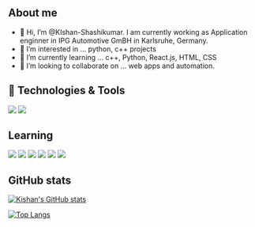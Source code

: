 ## About me
- 👋 Hi, I’m @KIshan-Shashikumar. I am currently working as Application enginner in IPG Automotive GmBH in Karlsruhe, Germany. 
- 👀 I’m interested in ... python, c++ projects
- 🌱 I’m currently learning ... c++, Python, React.js, HTML, CSS
- 💞️ I’m looking to collaborate on ... web apps and automation.

## 🔧 Technologies & Tools

![](https://img.shields.io/badge/code-python-blue)
![](https://img.shields.io/badge/code-django-blue)

## Learning
![](https://img.shields.io/badge/code-python-blue)
![](https://img.shields.io/badge/code-c%2B%2B-blue)
![](https://img.shields.io/badge/code-django-blue)
![](https://img.shields.io/badge/code-CSS-blue)
![](https://img.shields.io/badge/code-HTML-blue)
![](https://img.shields.io/badge/code-JavaScript-blue)


## GitHub stats

[![Kishan's GitHub stats](https://github-readme-stats.vercel.app/api?username=kishan-shashikumar)](https://github.com/kishan-shashikumar/github-readme-stats)

[![Top Langs](https://github-readme-stats.vercel.app/api/top-langs/?username=kishan-shashikumar&layout=compact)](https://github.com/kishan-shashikumar/github-readme-stats)
